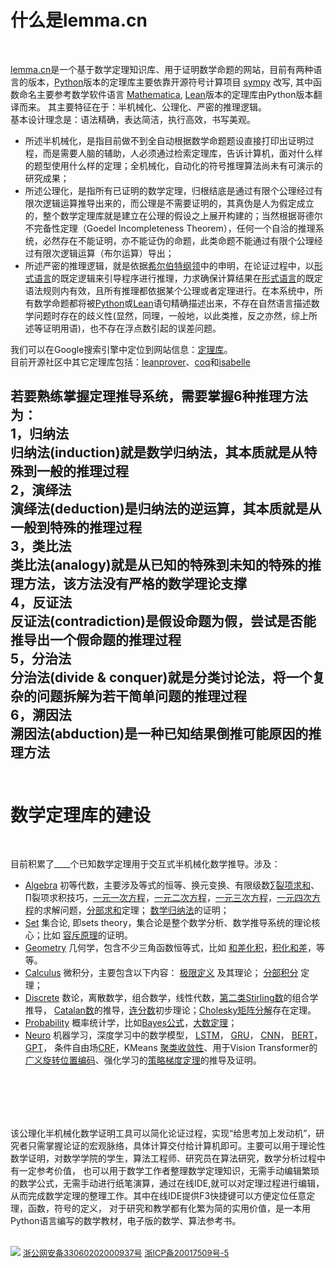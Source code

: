 # 什么是lemma.cn
  <br>

[lemma.cn](../index.php)是一个基于数学定理知识库、用于证明数学命题的网站，目前有两种语言的版本，[Python](https://github.com/cosmosZhou/axiom/tree/master)版本的定理库主要依靠开源符号计算项目 
[sympy](https://github.com/sympy/sympy) 改写, 其中函数命名主要参考数学软件语言
[Mathematica](https://reference.wolfram.com/language/index.html.en?source=footer), [Lean](https://github.com/cosmosZhou/axiom/tree/main)版本的定理库由Python版本翻译而来。 
其主要特征在于：半机械化、公理化、严密的推理逻辑。  
基本设计理念是：语法精确，表达简洁，执行高效，书写美观。
	
	
* 所述半机械化，是指目前做不到全自动根据数学命题题设直接打印出证明过程，而是需要人脑的辅助，人必须通过检索定理库，告诉计算机，面对什么样的题型使用什么样的定理；全机械化，自动化的符号推理算法尚未有可演示的研究成果；
* 所述公理化，是指所有已证明的数学定理，归根结底是通过有限个公理经过有限次逻辑运算推导出来的，而公理是不需要证明的，其真伪是人为假定成立的，整个数学定理库就是建立在公理的假设之上展开构建的；当然根据哥德尔不完备性定理（Goedel Incompleteness Theorem），任何一个自洽的推理系统，必然存在不能证明，亦不能证伪的命题，此类命题不能通过有限个公理经过有限次逻辑运算（布尔运算）导出；
* 所述严密的推理逻辑，就是依据[希尔伯特纲领](https://en.wikipedia.org/wiki/Hilbert%27s_program)中的申明，在论证过程中，以[形式语言](https://en.wikipedia.org/wiki/Formal_language)的既定逻辑来引导程序进行推理，力求确保计算结果在[形式语言](https://en.wikipedia.org/wiki/Formal_language)的既定语法规则内有效，且所有推理都依据某个公理或者定理进行。在本系统中，所有数学命题都将被[Python](https://www.python.org/)或[Lean](https://lean-lang.org/)语句精确描述出来，不存在自然语言描述数学问题时存在的歧义性(显然，同理，一般地，以此类推，反之亦然，综上所述等证明用语)，也不存在浮点数引起的误差问题。  

我们可以在Google搜索引擎中定位到网站信息：[定理库](https://www.google.com.hk/search?q=%E5%AE%9A%E7%90%86%E5%BA%93)。  
目前开源社区中其它定理库包括：[leanprover](https://leanprover-community.github.io/mathlib4_docs/Mathlib/Algebra/Algebra/Basic.html)、[coq](https://github.com/coq/coq)和[isabelle](https://isabelle.in.tum.de/)


若要熟练掌握定理推导系统，需要掌握6种推理方法为：  
1，归纳法  
归纳法(induction)就是数学归纳法，其本质就是从特殊到一般的推理过程  
2，演绎法  
演绎法(deduction)是归纳法的逆运算，其本质就是从一般到特殊的推理过程  
3，类比法  
类比法(analogy)就是从已知的特殊到未知的特殊的推理方法，该方法没有严格的数学理论支撑  
4，反证法  
反证法(contradiction)是假设命题为假，尝试是否能推导出一个假命题的推理过程  
5，分治法  
分治法(divide & conquer)就是分类讨论法，将一个复杂的问题拆解为若干简单问题的推理过程  
6，溯因法  
溯因法(abduction)是一种已知结果倒推可能原因的推理方法
<br><br>
------


# 数学定理库的建设
  <br>
  
目前积累了<label id=count>____</label>个已知数学定理用于交互式半机械化数学推导。涉及：	
	
* [Algebra](../?module=Algebra) 初等代数，主要涉及等式的恒等、换元变换、有限级数[∑裂项求和](../?module=Algebra.Sum.eq.Add.telescope.step)、∏裂项求积技巧，[一元一次方程](../?module=Algebra.Add.eq.Zero.to.AndImplyS_Eq.simple)，[一元二次方程](../?module=Algebra.Add.eq.Zero.to.And_Imply_Or_EqS_Div.quadratic)，[一元三次方程](../?module=Algebra.Add.eq.Zero.to.And_Imply_Or_EqS.cubic)，[一元四次方程](../?module=Algebra.Add.eq.Zero.to.And_Imply_Or_EqS.quartic)的求解问题，[分部求和](../?module=Algebra.Sum.eq.Add.by_parts)定理；
[数学归纳法](../?module=Algebra.Ne_0.Imply.to.Ne_0.induct)的证明；
* [Set](../?module=Set) 集合论, 即sets theory，集合论是整个数学分析、数学推导系统的理论核心；比如
[容斥原理](../?module=Set.CardUnion.eq.Sub_.AddCards.CardIntersect.principle.inclusion_exclusion)的证明。
* [Geometry](../?module=Geometry) 几何学，包含不少三角函数恒等式，比如
[和差化积](../?module=Geometry.Cos.eq.Add)，[积化和差](../?module=Geometry.Mul.eq.Add.Sin)，等等。
* [Calculus](../?module=Calculus) 微积分，主要包含以下内容： 
[极限定义](../?module=Calculus.Eq_Limit.to.Any.All.limit_definition) 及其理论；
[分部积分](../?module=Calculus.Integral.eq.Add.by_parts) 定理；
* [Discrete](../?module=Discrete) 数论，离散数学，组合数学，线性代数，[第二类Stirling数](../?module=Discrete.Stirling.eq.Add.recurrence)的组合学推导，
[Catalan数](../?module=Discrete.Eq.Eq.to.Eq.catalan.recurrence)的推导，[连分数](../?module=Discrete.Add.eq.Pow.HK.recurrence)初步理论；[Cholesky矩阵分解](../?module=Discrete.Eq_Adjoint.Imply_Gt_0.to.Any.Eq.Cholesky)存在定理。
* [Probability](../?module=Probability) 概率统计学，比如[Bayes公式](../?module=Probability.Prob.eq.Div.Prob.bayes)，[大数定理](../?module=Probability.Eq_Conditioned.Eq_Expect.Eq_Var.to.Eq.Limit.Prob.law_of_large_numbers)；
* [Neuro](../?module=Neuro) 机器学习，深度学习中的数学模型，
[LSTM](../?module=Neuro.Eq.Eq.to.Eq.long_short_term_memory)，
[GRU](../?module=Neuro.Eq_AddMulS.gated_recurrent_unit)，
[CNN](../?module=Neuro.Eq_Lamda_Bool_In.to.Eq.conv1d)，
[BERT](../?module=Neuro.DotSoftmax.eq.Lamda_Div.scaled_dot_product_attention)，
[GPT](../?module=Neuro.DotSoftmax.eq.Lamda_Dot.gpt)，
条件自由场[CRF](../?module=Neuro.Ne_0.Eq.Eq.Eq.to.And.crf.y_given_x)，KMeans
[聚类收敛性](../?module=Set.In.NotIn.LeAbsSSub_Sum.to.LeAddSSumSSquareSub_Sum)、用于Vision Transformer的[广义旋转位置编码](../?module=Neuro.Eq_Mul.Eq_Mul.Eq_Block.to.DotSoftmax.eq.Lamda_Sum.plane)、强化学习的[策略梯度定理](../?module=Neuro.Eq_Conditioned.Eq_Expect.is_finite.is_finite.to.EqDot_GradExpect.unbiased_advantage_estimate)的推导及证明。  

<br><br>
-------
该公理化半机械化数学证明工具可以简化论证过程，实现“给思考加上发动机”，研究者只需掌握论证的宏观脉络，具体计算交付给计算机即可。主要可以用于理论性数学证明，对数学学院的学生，算法工程师、研究员在算法研究，数学分析过程中有一定参考价值，
也可以用于数学工作者整理数学定理知识，无需手动编辑繁琐的数学公式，无需手动进行纸笔演算，通过在线IDE,就可以对定理过程进行编辑，从而完成数学定理的整理工作。其中在线IDE提供F3快捷键可以方便定位任意定理，函数，符号的定义，
对于研究和教学都有化繁为简的实用价值，是一本用Python语言编写的数学教材，电子版的数学、算法参考书。
<br><br>

![](png/national_emblem.png)
[<font size=2>浙公网安备33060202000937号</font>](http://www.beian.gov.cn/portal/registerSystemInfo?recordcode=33060202000937)
[<font size=2>浙ICP备20017509号-5</font>](https://beian.miit.gov.cn/)

<script type=module>
	$('#count').innerHTML = await get("../php/request/count.php");
</script>